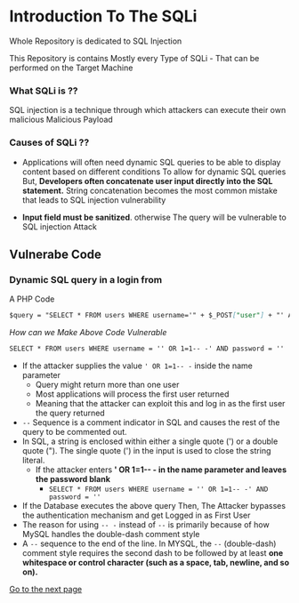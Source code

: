 # Introduction To The SQLi

Whole Repository is dedicated to SQL Injection

This Repository is contains Mostly every Type of SQLi - That can be performed on the Target Machine

### What SQLi is ??

SQL injection is a technique through which attackers can execute their own malicious Malicious Payload

### Causes of SQLi ??

- Applications will often need dynamic SQL queries to be able to display content 
based on different conditions To allow for dynamic SQL queries But,
**Developers often concatenate user input directly into the SQL statement.**
String concatenation becomes the most common mistake that leads to SQL injection vulnerability

- **Input field must be sanitized**. otherwise The query will be vulnerable to SQL injection Attack

## Vulnerabe Code

### Dynamic SQL query in a login from

A PHP Code 

```Markdown
$query = "SELECT * FROM users WHERE username='" + $_POST["user"] + "' AND password= '" + $_POST["password"]$ + '";"
```
*How can we Make Above Code Vulnerable*

```Markdown
SELECT * FROM users WHERE username = '' OR 1=1-- -' AND password = ''
```
- If the attacker supplies the value  ```' OR 1=1-- -``` inside the name parameter
  - Query might return more than one user
  - Most applications will process the first user returned
  - Meaning that the attacker can exploit this and log in as the first user the query returned
- ```--``` Sequence is a comment indicator in SQL and causes the rest of the query to be commented out.
- In SQL, a string is enclosed within either a single quote (') or a double quote ("). The single quote (') in the input is used to close the string literal.
  - If the attacker enters **' OR 1=1-- - in the name parameter and leaves the password blank**
    - ``` SELECT * FROM users WHERE username = '' OR 1=1-- -' AND password = '' ```
- If the Database executes the above query Then, The Attacker bypasses the authentication mechanism and get Logged in as First User
- The reason for using  ```-- -``` instead of ```--``` is primarily because of how MySQL handles the double-dash comment style
 -  A ```--```  sequence to the end of the line. In MYSQL, the ```--``` (double-dash) comment style requires the second dash to be followed by at least **one whitespace or control character (such as a space, tab, newline, and so on).**

[Go to the next page](/)
